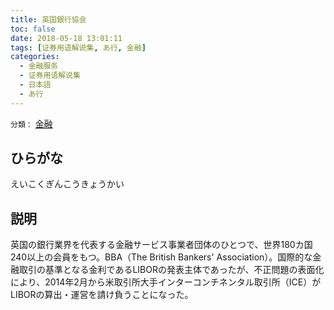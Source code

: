 ```yaml
---
title: 英国銀行協会
toc: false
date: 2018-05-18 13:01:11
tags: [证券用语解说集, あ行, 金融]
categories:
  - 金融服务
  - 证券用语解说集
  - 日本語
  - あ行
---
```


`分類：` [金融](/tags/金融/)

## ひらがな

えいこくぎんこうきょうかい

## 説明

英国の銀行業界を代表する金融サービス事業者団体のひとつで、世界180カ国240以上の会員をもつ。BBA（The British Bankers' Association）。国際的な金融取引の基準となる金利であるLIBORの発表主体であったが、不正問題の表面化により、2014年2月から米取引所大手インターコンチネンタル取引所（ICE）がLIBORの算出・運営を請け負うことになった。
